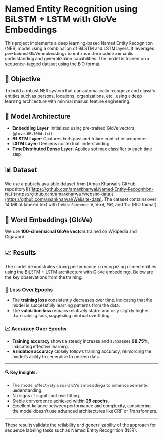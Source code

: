 # Named Entity Recognition using BiLSTM + LSTM with GloVe Embeddings

This project implements a deep learning-based Named Entity Recognition (NER) model using a combination of BiLSTM and LSTM layers. It leverages pre-trained GloVe embeddings to enhance the model’s semantic understanding and generalization capabilities. The model is trained on a sequence-tagged dataset using the BIO format.

## 📌 Objective

To build a robust NER system that can automatically recognize and classify entities such as persons, locations, organizations, etc., using a deep learning architecture with minimal manual feature engineering.

## 🧠 Model Architecture

- **Embedding Layer**: Initialized using pre-trained GloVe vectors (`glove.6B.100d.txt`)
- **BiLSTM Layer**: Captures both past and future context in sequences
- **LSTM Layer**: Deepens contextual understanding
- **TimeDistributed Dense Layer**: Applies softmax classifier to each time step

## 📊 Dataset

We use a publicly available dataset from [Aman Kharwal’s GitHub repository][([https://github.com/amankharwal/Named-Entity-Recognition-NLP](https://github.com/amankharwal/Website-data))](https://github.com/amankharwal/Website-data). The dataset contains over 14 MB of labeled text with fields: `Sentence #`, `Word`, `POS`, and `Tag` (BIO format).

## 🔡 Word Embeddings (GloVe)

We use **100-dimensional GloVe vectors** trained on Wikipedia and Gigaword.

## 📈 Results

The model demonstrates strong performance in recognizing named entities using the BiLSTM + LSTM architecture with GloVe embeddings. Below are the key observations from the training:

### 🔻 Loss Over Epochs
- The **training loss** consistently decreases over time, indicating that the model is successfully learning patterns from the data.
- The **validation loss** remains relatively stable and only slightly higher than training loss, suggesting minimal overfitting.

### 📈 Accuracy Over Epochs
- **Training accuracy** shows a steady increase and surpasses **98.75%**, indicating effective learning.
- **Validation accuracy** closely follows training accuracy, reinforcing the model’s ability to generalize to unseen data.

---

#### 🔍 Key Insights:
- The model effectively uses GloVe embeddings to enhance semantic understanding.
- No signs of significant overfitting.
- Stable convergence achieved within **25 epochs**.
- Excellent balance between performance and complexity, considering the model doesn’t use advanced architectures like CRF or Transformers.

---

These results validate the reliability and generalizability of the approach for sequence labeling tasks such as Named Entity Recognition (NER).
